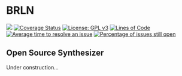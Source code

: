 # BRLN
![](https://github.com/etk70182/brln/workflows/build/badge.svg)
[![Coverage Status](https://coveralls.io/repos/github/ekt70182/brln/badge.svg?branch=master)](https://coveralls.io/github/etk70182/brln?branch=master)
[![License: GPL v3](https://img.shields.io/badge/License-GPLv3-blue.svg)](https://www.gnu.org/licenses/gpl-3.0)
[![Lines of Code](https://tokei.rs/b1/github/etk70182/brln)](https://github.com/Aaronepower/tokei)
[![Average time to resolve an issue](http://isitmaintained.com/badge/resolution/bsamseth/cpp-project.svg)](http://isitmaintained.com/project/bsamseth/cpp-project "Average time to resolve an issue")
[![Percentage of issues still open](http://isitmaintained.com/badge/open/etk70182/brln.svg)](http://isitmaintained.com/project/etk70182/brln "Percentage of issues still open")
## Open Source Synthesizer

Under construction...
